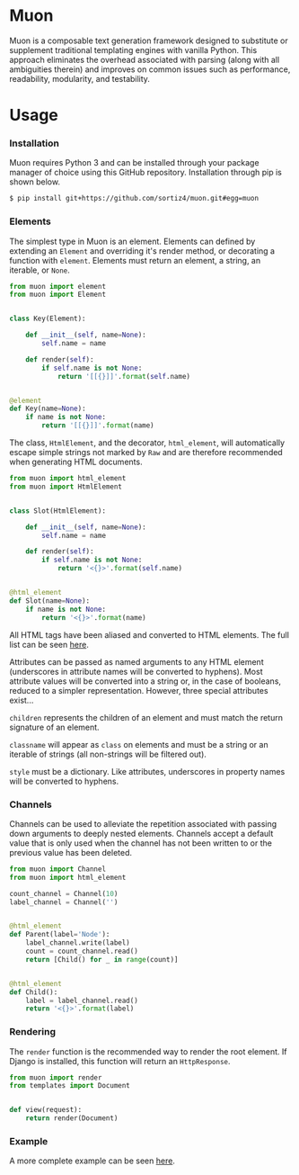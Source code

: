 # Muon
Muon is a composable text generation framework designed to substitute or
supplement traditional templating engines with vanilla Python. This approach
eliminates the overhead associated with parsing (along with all ambiguities
therein) and improves on common issues such as performance, readability,
modularity, and testability.

# Usage

### Installation
Muon requires Python 3 and can be installed through your package manager of
choice using this GitHub repository. Installation through pip is shown below.

```sh
$ pip install git+https://github.com/sortiz4/muon.git#egg=muon
```

### Elements
The simplest type in Muon is an element. Elements can defined by extending an
`Element` and overriding it's render method, or decorating a function with
`element`. Elements must return an element, a string, an iterable, or `None`.

```python
from muon import element
from muon import Element


class Key(Element):

    def __init__(self, name=None):
        self.name = name

    def render(self):
        if self.name is not None:
            return '[[{}]]'.format(self.name)


@element
def Key(name=None):
    if name is not None:
        return '[[{}]]'.format(name)
```

The class, `HtmlElement`, and the decorator, `html_element`, will automatically
escape simple strings not marked by `Raw` and are therefore recommended when
generating HTML documents.

```python
from muon import html_element
from muon import HtmlElement


class Slot(HtmlElement):

    def __init__(self, name=None):
        self.name = name

    def render(self):
        if self.name is not None:
            return '<{}>'.format(self.name)


@html_element
def Slot(name=None):
    if name is not None:
        return '<{}>'.format(name)
```

All HTML tags have been aliased and converted to HTML elements. The full list
can be seen [here][1].

Attributes can be passed as named arguments to any HTML element (underscores in
attribute names will be converted to hyphens). Most attribute values will be
converted into a string or, in the case of booleans, reduced to a simpler
representation. However, three special attributes exist...

`children` represents the children of an element and must match the return
signature of an element.

`classname` will appear as `class` on elements and must be a string or an
iterable of strings (all non-strings will be filtered out).

`style` must be a dictionary. Like attributes, underscores in property names
will be converted to hyphens.

### Channels
Channels can be used to alleviate the repetition associated with passing down
arguments to deeply nested elements. Channels accept a default value that is
only used when the channel has not been written to or the previous value has
been deleted.

```python
from muon import Channel
from muon import html_element

count_channel = Channel(10)
label_channel = Channel('')


@html_element
def Parent(label='Node'):
    label_channel.write(label)
    count = count_channel.read()
    return [Child() for _ in range(count)]


@html_element
def Child():
    label = label_channel.read()
    return '<{}>'.format(label)
```

### Rendering
The `render` function is the recommended way to render the root element. If
Django is installed, this function will return an `HttpResponse`.

```python
from muon import render
from templates import Document


def view(request):
    return render(Document)
```

### Example
A more complete example can be seen [here][2].

[1]: https://github.com/sortiz4/muon/blob/master/muon/html.py#L38 "Tags"
[2]: https://github.com/sortiz4/muon/blob/master/example.py "Example"
